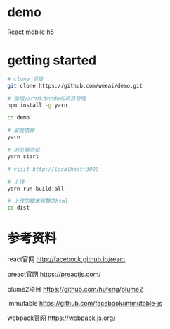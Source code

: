 # demo

React mobile h5

# getting started
```sh
# clone 项目
git clone https://github.com/weeai/demo.git

# 使用yarn作为node的项目管理
npm install -g yarn

cd demo

# 安装依赖
yarn

# 浏览器测试
yarn start

# visit http://localhost:3000

# 上线
yarn run build:all

# 上线的脚本和静态html
cd dist

```

# 参考资料
react官网
http://facebook.github.io/react

preact官网
https://preactjs.com/

plume2项目
https://github.com/hufeng/plume2

immutable
https://github.com/facebook/immutable-js

webpack官网
https://webpack.js.org/

